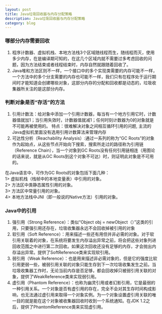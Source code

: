 ```yaml
---
layout: post
title: Java垃圾回收器与内存分配策略
description: Java垃圾回收器与内存分配策略
category: blog
---
```



### 哪部分内存需要回收   
1. 程序计数器、虚拟机栈、本地方法栈3个区域随线程而生，随线程而灭，使用多少内存，在是编译期可知的，在这几个区域内就不需要过多考虑回收的问题，因为方法结束或者线程结束时，内存自然就跟随着回收了。
2. Java堆和方法区则不一样，一个接口中的多个实现类需要的内存可能不一样，一个方法中的多个分支需要的内存也可能不一样，我们只有在程序处于运行期间时才能知道会创建哪些对象，这部分内存的分配和回收都是动态的，垃圾收集器所关注的是这部分内存。

### 判断对象是否“存活”的方法    
1. 引用计数法：给对象中添加一个引用计数器，每当有一个地方引用它时，计数器值就加1；当引用失效时，计数器值就减1；任何时刻计数器为0的对象就是不可能再被使用的。
特点：很难解决对象之间相互循环引用的问题, 主流的Java虚拟机里面没有选用引用计数算法来管理内存      
2. 可达性分析（Reachability Analysis）:通过一系列的称为“GC Roots”的对象作为起始点，从这些节点开始向下搜索，搜索所走过的路径称为引用链（Reference Chain），当一个对象到GC Roots没有任何引用链相连（用图论的话来说，就是从GC Roots到这个对象不可达）时，则证明此对象是不可用的。
       
在Java语言中，可作为GC Roots的对象包括下面几种：        
1> 虚拟机栈（栈帧中的本地变量表）中引用的对象。    
2> 方法区中类静态属性引用的对象。     
3> 方法区中常量引用的对象。     
4> 本地方法栈中JNI（即一般说的Native方法）引用的对象。      

### Java中的引用    
1. 强引用（Strong Reference）：类似“Object obj = newObject（）”这类的引用，只要强引用还存在，垃圾收集器永远不会回收掉被引用的对象     
2. 软引用（Soft Reference）：用来描述一些还有用但并非必需的对象。对于软引用关联着的对象，在系统将要发生内存溢出异常之前，将会把这些对象列进回收范围之中进行第二次回收。如果这次回收还没有足够的内存，才会抛出内存溢出异常。提供了SoftReference类来实现软引用。
3. 弱引用（Weak Reference）：也是用来描述非必需对象的，但是它的强度比软引用更弱一些，被弱引用关联的对象只能生存到下一次垃圾收集发生之前。当垃圾收集器工作时，无论当前内存是否足够，都会回收掉只被弱引用关联的对象，提供了WeakReference类来实现弱引用。
4. 虚引用（Phantom Reference）：也称为幽灵引用或者幻影引用，它是最弱的一种引用关系。一个对象是否有虚引用的存在，完全不会对其生存时间构成影响，也无法通过虚引用来取得一个对象实例。为一个对象设置虚引用关联的唯一目的就是能在这个对象被收集器回收时收到一个系统通知。在JDK 1.2之后，提供了PhantomReference类来实现虚引用。
  